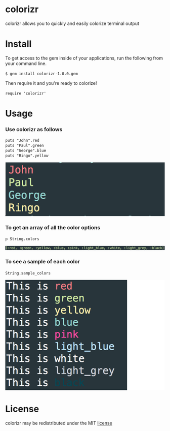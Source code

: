 # colorizr

colorizr allows you to quickly and easily colorize terminal output

# Install

To get access to the gem inside of your applications, run the following from your command line.

`$ gem install colorizr-1.0.0.gem`

Then require it and you're ready to colorize!

`require 'colorizr'`

# Usage

### Use colorizr as follows

```
puts "John".red
puts "Paul".green
puts "George".blue
puts "Ringo".yellow
```

<img src="./images/list-797by.png">

### To get an array of all the color options

`p String.colors`

<img src="./images/colors-array-z7c4f.png">

### To see a sample of each color

`String.sample_colors`

<img src="./images/color-list-z7c4f.png">

# License

colorizr may be redistributed under the MIT [license](https://opensource.org/licenses/MIT)
